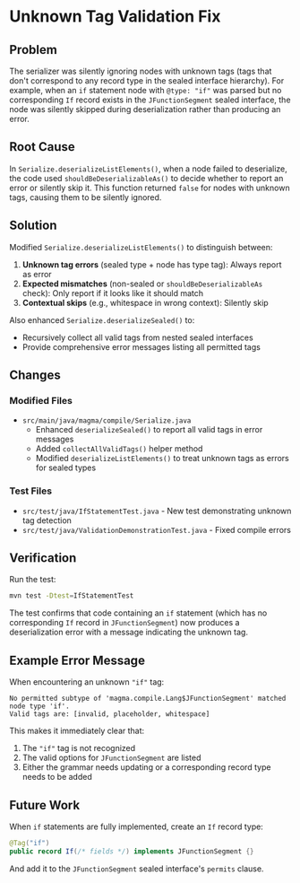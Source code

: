 # Unknown Tag Validation Fix

## Problem

The serializer was silently ignoring nodes with unknown tags (tags that don't correspond to any record type in the
sealed interface hierarchy). For example, when an `if` statement node with `@type: "if"` was parsed but no corresponding
`If` record exists in the `JFunctionSegment` sealed interface, the node was silently skipped during deserialization
rather than producing an error.

## Root Cause

In `Serialize.deserializeListElements()`, when a node failed to deserialize, the code used `shouldBeDeserializableAs()`
to decide whether to report an error or silently skip it. This function returned `false` for nodes with unknown tags,
causing them to be silently ignored.

## Solution

Modified `Serialize.deserializeListElements()` to distinguish between:

1. **Unknown tag errors** (sealed type + node has type tag): Always report as error
2. **Expected mismatches** (non-sealed or `shouldBeDeserializableAs` check): Only report if it looks like it should
   match
3. **Contextual skips** (e.g., whitespace in wrong context): Silently skip

Also enhanced `Serialize.deserializeSealed()` to:

- Recursively collect all valid tags from nested sealed interfaces
- Provide comprehensive error messages listing all permitted tags

## Changes

### Modified Files

- `src/main/java/magma/compile/Serialize.java`
    - Enhanced `deserializeSealed()` to report all valid tags in error messages
    - Added `collectAllValidTags()` helper method
    - Modified `deserializeListElements()` to treat unknown tags as errors for sealed types

### Test Files

- `src/test/java/IfStatementTest.java` - New test demonstrating unknown tag detection
- `src/test/java/ValidationDemonstrationTest.java` - Fixed compile errors

## Verification

Run the test:

```bash
mvn test -Dtest=IfStatementTest
```

The test confirms that code containing an `if` statement (which has no corresponding `If` record in `JFunctionSegment`)
now produces a deserialization error with a message indicating the unknown tag.

## Example Error Message

When encountering an unknown `"if"` tag:

```
No permitted subtype of 'magma.compile.Lang$JFunctionSegment' matched node type 'if'. 
Valid tags are: [invalid, placeholder, whitespace]
```

This makes it immediately clear that:

1. The `"if"` tag is not recognized
2. The valid options for `JFunctionSegment` are listed
3. Either the grammar needs updating or a corresponding record type needs to be added

## Future Work

When `if` statements are fully implemented, create an `If` record type:

```java
@Tag("if")
public record If(/* fields */) implements JFunctionSegment {}
```

And add it to the `JFunctionSegment` sealed interface's `permits` clause.
